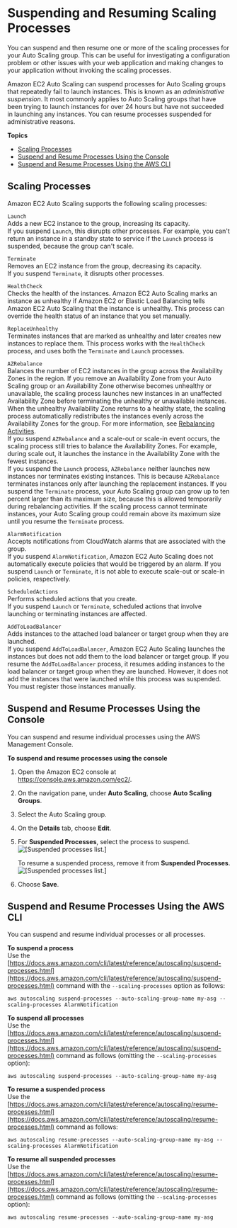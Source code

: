 # Suspending and Resuming Scaling Processes<a name="as-suspend-resume-processes"></a>

You can suspend and then resume one or more of the scaling processes for your Auto Scaling group\. This can be useful for investigating a configuration problem or other issues with your web application and making changes to your application without invoking the scaling processes\.

Amazon EC2 Auto Scaling can suspend processes for Auto Scaling groups that repeatedly fail to launch instances\. This is known as an *administrative suspension*\. It most commonly applies to Auto Scaling groups that have been trying to launch instances for over 24 hours but have not succeeded in launching any instances\. You can resume processes suspended for administrative reasons\.

**Topics**
+ [Scaling Processes](#process-types)
+ [Suspend and Resume Processes Using the Console](#as-suspend-resume)
+ [Suspend and Resume Processes Using the AWS CLI](#as-suspend-resume-aws-cli)

## Scaling Processes<a name="process-types"></a>

Amazon EC2 Auto Scaling supports the following scaling processes:

`Launch`  
Adds a new EC2 instance to the group, increasing its capacity\.  
If you suspend `Launch`, this disrupts other processes\. For example, you can't return an instance in a standby state to service if the `Launch` process is suspended, because the group can't scale\.

`Terminate`  
Removes an EC2 instance from the group, decreasing its capacity\.  
If you suspend `Terminate`, it disrupts other processes\.

`HealthCheck`  
Checks the health of the instances\. Amazon EC2 Auto Scaling marks an instance as unhealthy if Amazon EC2 or Elastic Load Balancing tells Amazon EC2 Auto Scaling that the instance is unhealthy\. This process can override the health status of an instance that you set manually\.

`ReplaceUnhealthy`  
Terminates instances that are marked as unhealthy and later creates new instances to replace them\. This process works with the `HealthCheck` process, and uses both the `Terminate` and `Launch` processes\.

`AZRebalance`  
Balances the number of EC2 instances in the group across the Availability Zones in the region\. If you remove an Availability Zone from your Auto Scaling group or an Availability Zone otherwise becomes unhealthy or unavailable, the scaling process launches new instances in an unaffected Availability Zone before terminating the unhealthy or unavailable instances\. When the unhealthy Availability Zone returns to a healthy state, the scaling process automatically redistributes the instances evenly across the Availability Zones for the group\. For more information, see [Rebalancing Activities](auto-scaling-benefits.md#AutoScalingBehavior.InstanceUsage)\.  
If you suspend `AZRebalance` and a scale\-out or scale\-in event occurs, the scaling process still tries to balance the Availability Zones\. For example, during scale out, it launches the instance in the Availability Zone with the fewest instances\.  
If you suspend the `Launch` process, `AZRebalance` neither launches new instances nor terminates existing instances\. This is because `AZRebalance` terminates instances only after launching the replacement instances\. If you suspend the `Terminate` process, your Auto Scaling group can grow up to ten percent larger than its maximum size, because this is allowed temporarily during rebalancing activities\. If the scaling process cannot terminate instances, your Auto Scaling group could remain above its maximum size until you resume the `Terminate` process\.

`AlarmNotification`  
Accepts notifications from CloudWatch alarms that are associated with the group\.  
If you suspend `AlarmNotification`, Amazon EC2 Auto Scaling does not automatically execute policies that would be triggered by an alarm\. If you suspend `Launch` or `Terminate`, it is not able to execute scale\-out or scale\-in policies, respectively\.

`ScheduledActions`  
Performs scheduled actions that you create\.  
If you suspend `Launch` or `Terminate`, scheduled actions that involve launching or terminating instances are affected\.

`AddToLoadBalancer`  
Adds instances to the attached load balancer or target group when they are launched\.  
If you suspend `AddToLoadBalancer`, Amazon EC2 Auto Scaling launches the instances but does not add them to the load balancer or target group\. If you resume the `AddToLoadBalancer` process, it resumes adding instances to the load balancer or target group when they are launched\. However, it does not add the instances that were launched while this process was suspended\. You must register those instances manually\.

## Suspend and Resume Processes Using the Console<a name="as-suspend-resume"></a>

You can suspend and resume individual processes using the AWS Management Console\.

**To suspend and resume processes using the console**

1. Open the Amazon EC2 console at [https://console\.aws\.amazon\.com/ec2/](https://console.aws.amazon.com/ec2/)\.

1. On the navigation pane, under **Auto Scaling**, choose **Auto Scaling Groups**\.

1. Select the Auto Scaling group\.

1. On the **Details** tab, choose **Edit**\.

1. For **Suspended Processes**, select the process to suspend\.  
![\[Suspended processes list.\]](http://docs.aws.amazon.com/autoscaling/ec2/userguide/images/as-suspend-processes-add.png)

   To resume a suspended process, remove it from **Suspended Processes**\.  
![\[Suspended processes list.\]](http://docs.aws.amazon.com/autoscaling/ec2/userguide/images/as-suspend-processes-remove.png)

1. Choose **Save**\.

## Suspend and Resume Processes Using the AWS CLI<a name="as-suspend-resume-aws-cli"></a>

You can suspend and resume individual processes or all processes\.

**To suspend a process**  
Use the [https://docs.aws.amazon.com/cli/latest/reference/autoscaling/suspend-processes.html](https://docs.aws.amazon.com/cli/latest/reference/autoscaling/suspend-processes.html) command with the `--scaling-processes` option as follows:

```
aws autoscaling suspend-processes --auto-scaling-group-name my-asg --scaling-processes AlarmNotification
```

**To suspend all processes**  
Use the [https://docs.aws.amazon.com/cli/latest/reference/autoscaling/suspend-processes.html](https://docs.aws.amazon.com/cli/latest/reference/autoscaling/suspend-processes.html) command as follows \(omitting the `--scaling-processes` option\):

```
aws autoscaling suspend-processes --auto-scaling-group-name my-asg
```

**To resume a suspended process**  
Use the [https://docs.aws.amazon.com/cli/latest/reference/autoscaling/resume-processes.html](https://docs.aws.amazon.com/cli/latest/reference/autoscaling/resume-processes.html) command as follows:

```
aws autoscaling resume-processes --auto-scaling-group-name my-asg --scaling-processes AlarmNotification
```

**To resume all suspended processes**  
Use the [https://docs.aws.amazon.com/cli/latest/reference/autoscaling/resume-processes.html](https://docs.aws.amazon.com/cli/latest/reference/autoscaling/resume-processes.html) command as follows \(omitting the `--scaling-processes` option\):

```
aws autoscaling resume-processes --auto-scaling-group-name my-asg
```